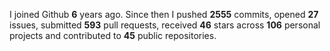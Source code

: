 
I joined Github **6** years ago. Since then I pushed **2555** commits, opened **27** issues, submitted **593** pull requests, received **46** stars across **106** personal projects and contributed to **45** public repositories.
